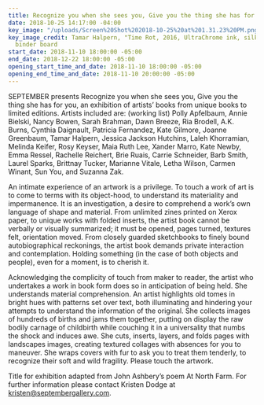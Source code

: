 ```yaml
---
title: Recognize you when she sees you, Give you the thing she has for you
date: 2018-10-25 14:17:00 -04:00
key_image: "/uploads/Screen%20Shot%202018-10-25%20at%201.31.23%20PM.png"
key_image_credit: Tamar Halpern, "Time Rot, 2016, UltraChrome ink, silk, archival
  binder board
start_date: 2018-11-10 18:00:00 -05:00
end_date: 2018-12-22 18:00:00 -05:00
opening_start_time_and_date: 2018-11-10 18:00:00 -05:00
opening_end_time_and_date: 2018-11-10 20:00:00 -05:00
---
```


SEPTEMBER presents Recognize you when she sees you, Give you the thing she has for you, an exhibition of artists’ books from unique books to limited editions. Artists included are: (working list) Polly Apfelbaum, Annie Bielski, Nancy Bowen, Sarah Brahman, Dawn Breeze, Ria Brodell, A.K. Burns, Cynthia Daignault, Patricia Fernandez, Kate Gilmore, Joanne Greenbaum, Tamar Halpern, Jessica Jackson Hutchins, Laleh Khorramian, Melinda Keifer, Rosy Keyser, Maia Ruth Lee, Xander Marro, Kate Newby, Emma Ressel, Rachelle Reichert, Brie Ruais, Carrie Schneider, Barb Smith, Laurel Sparks, Brittnay Tucker, Marianne Vitale, Letha Wilson, Carmen Winant, Sun You, and Suzanna Zak.

An intimate experience of an artwork is a privilege. To touch a work of art is to come to terms with its object-hood, to understand its materiality and impermanence. It is an investigation, a desire to comprehend a work’s own language of shape and material. From unlimited zines printed on Xerox paper, to unique works with folded inserts, the artist book cannot be verbally or visually summarized; it must be opened, pages turned, textures felt, orientation moved. From closely guarded sketchbooks to finely bound autobiographical reckonings, the artist book demands private interaction and contemplation. Holding something (in the case of both objects and people), even for a moment, is to cherish it.

Acknowledging the complicity of touch from maker to reader, the artist who undertakes a work in book form does so in anticipation of being held. She understands material comprehension. An artist highlights old tomes in bright hues with patterns set over text, both illuminating and hindering your attempts to understand the information of the original. She collects images of hundreds of births and jams them together, putting on display the raw bodily carnage of childbirth while couching it in a universality that numbs the shock and induces awe. She cuts, inserts, layers, and folds pages with landscapes images, creating textured collages with absences for you to maneuver. She wraps covers with fur to ask you to treat them tenderly, to recognize their soft and wild fragility. Please touch the artwork.



Title for exhibition adapted from John Ashbery’s poem At North Farm.
For further information please contact Kristen Dodge at kristen@septembergallery.com.
